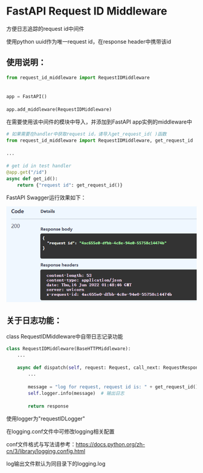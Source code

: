 # FastAPI Request ID Middleware

方便日志追踪的request id中间件

使用python uuid作为唯一request id，在response header中携带该id


## 使用说明：
```python
from request_id_middleware import RequestIDMiddleware


app = FastAPI()

app.add_middleware(RequestIDMiddleware)
```
在需要使用该中间件的模块中导入，并添加到FastAPI app实例的middleware中  

```python
# 如果需要在handler中获取request id，请导入get_request_id( )函数
from request_id_middleware import RequestIDMiddleware, get_request_id

...

# get id in test handler
@app.get("/id")
async def get_id():
    return {"request id": get_request_id()}
```
FastAPI Swagger运行效果如下：

![avatar](middleware.png)

## 关于日志功能：
class RequestIDMiddleware中自带日志记录功能
```python
class RequestIDMiddleware(BaseHTTPMiddleware):
    ...

    async def dispatch(self, request: Request, call_next: RequestResponseEndpoint):
        ...

        message = "log for request, request id is: " + get_request_id() + " status code:" + str(response.status_code)
        self.logger.info(message)  # 输出日志

        return response
```
使用logger为"requestIDLogger"

在logging.conf文件中可修改logging相关配置

conf文件格式与写法请参考：https://docs.python.org/zh-cn/3/library/logging.config.html

log输出文件默认为同目录下的logging.log